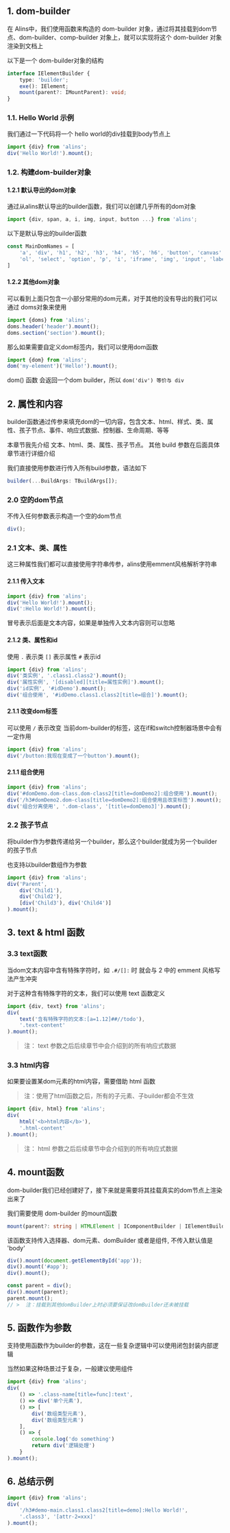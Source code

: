 <!--
 * @Author: chenzhongsheng
 * @Date: 2022-11-05 10:50:46
 * @Description: Coding something
 * @LastEditors: chenzhongsheng
 * @LastEditTime: 2022-11-12 14:20:48
-->
## 1. dom-builder

在 Alins中，我们使用函数来构造的 dom-builder 对象，通过将其挂载到dom节点、dom-builder、comp-builder 对象上，就可以实现将这个 dom-builder 对象渲染到文档上

以下是一个 dom-builder对象的结构

```ts
interface IElementBuilder {
    type: 'builder';
    exe(): IElement;
    mount(parent?: IMountParent): void;
}
```

### 1.1. Hello World 示例

我们通过一下代码将一个 hello world的div挂载到body节点上

<code-runner title='dom示例'></code-runner>

```js
import {div} from 'alins';
div('Hello World!').mount();
```

### 1.2. 构建dom-builder对象

#### 1.2.1 默认导出的dom对象

通过从alins默认导出的builder函数，我们可以创建几乎所有的dom对象

```js
import {div, span, a, i, img, input, button ...} from 'alins';
```

以下是默认导出的builder函数

```js
const MainDomNames = [
    'a', 'div', 'h1', 'h2', 'h3', 'h4', 'h5', 'h6', 'button', 'canvas', 'code', 'pre', 'table', 'th', 'td', 'tr', 'video', 'audio',
    'ol', 'select', 'option', 'p', 'i', 'iframe', 'img', 'input', 'label', 'ul', 'li', 'span', 'textarea', 'form', 'br', 'tbody'
]
```

#### 1.2.2 其他dom对象

可以看到上面只包含一小部分常用的dom元素，对于其他的没有导出的我们可以通过 doms对象来使用

<code-runner/>

```js
import {doms} from 'alins';
doms.header('header').mount();
doms.section('section').mount();
```

那么如果需要自定义dom标签内，我们可以使用dom函数

<code-runner/>

```js
import {dom} from 'alins';
dom('my-element')('Hello!').mount();
```

dom() 函数 会返回一个dom builder，所以 `dom('div') 等价与 div`

## 2. 属性和内容

builder函数通过传参来填充dom的一切内容，包含文本、html、样式、类、属性、孩子节点、事件、响应式数据、控制器、生命周期、等等

本章节我先介绍 文本、html、类、属性、孩子节点。 其他 build 参数在后面具体章节进行详细介绍

我们直接使用参数进行传入所有build参数，语法如下

```ts
builder(...BuildArgs: TBuildArgs[]);
```

### 2.0 空的dom节点

不传入任何参数表示构造一个空的dom节点

```js
div();
```

### 2.1 文本、类、属性

这三种属性我们都可以直接使用字符串传参，alins使用emment风格解析字符串

#### 2.1.1 传入文本

<code-runner title='文本'></code-runner>

```js
import {div} from 'alins';
div('Hello World!').mount();
div(':Hello World!').mount();
```

冒号表示后面是文本内容，如果是单独传入文本内容则可以忽略

#### 2.1.2 类、属性和id

使用 `.` 表示类 `[]` 表示属性 `#` 表示id

<code-runner/>

```js
import {div} from 'alins';
div('类实例', '.class1.class2').mount();
div('属性实例', '[disabled][title=属性实例]').mount();
div('id实例', '#idDemo').mount();
div('组合使用', '#idDemo.class1.class2[title=组合]').mount();
```

#### 2.1.1 改变dom标签

可以使用 `/` 表示改变 当前dom-builder的标签，这在if和switch控制器场景中会有一定作用

<code-runner />

```js
import {div} from 'alins';
div('/button:我现在变成了一个button').mount();
```

#### 2.1.1 组合使用

<code-runner />

```js
import {div} from 'alins';
div('#domDemo.dom-class.dom-class2[title=domDemo2]:组合使用').mount();
div('/h3#domDemo2.dom-class[title=domDemo2]:组合使用且改变标签').mount();
div('组合分离使用', '.dom-class', '[title=domDemo3]').mount();
```

### 2.2 孩子节点

将builder作为参数传递给另一个builder，那么这个builder就成为另一个builder的孩子节点

也支持以builder数组作为参数

<code-runner title='文本'></code-runner>

```js
import {div} from 'alins';
div('Parent',
    div('Child1'),
    div('Child2'),
    [div('Child3'), div('Child4')]
).mount();
```


## 3. text & html 函数

### 3.3 text函数

当dom文本内容中含有特殊字符时，如 `.#/[]:` 时 就会与 2 中的 emment 风格写法产生冲突

对于这种含有特殊字符的文本，我们可以使用 text 函数定义

<code-runner title='text函数'></code-runner>

```js
import {div, text} from 'alins';
div(
    text('含有特殊字符的文本:[a=1.12]##//todo'),
    '.text-content'
).mount();
```

> 注： text 参数之后后续章节中会介绍到的所有响应式数据

### 3.3 html内容

如果要设置某dom元素的html内容，需要借助 html 函数

>  注：使用了html函数之后，所有的子元素、子builder都会不生效


<code-runner title='html函数'></code-runner>

```js
import {div, html} from 'alins';
div(
    html('<b>html内容</b>'),
    '.html-content'
).mount();
```

> 注： html 参数之后后续章节中会介绍到的所有响应式数据

## 4. mount函数

dom-builder我们已经创建好了，接下来就是需要将其挂载真实的dom节点上渲染出来了

我们需要使用 dom-builder 的mount函数

```ts
mount(parent?: string | HTMLElement | IComponentBuilder | IElementBuilder): void;
```

该函数支持传入选择器、dom元素、domBuilder 或者是组件, 不传入默认值是 'body'

```js
div().mount(document.getElementById('app'));
div().mount('#app');
div().mount();

const parent = div();
div().mount(parent); 
parent.mount(); 
// >  注：挂载到其他domBuilder上时必须要保证改domBuilder还未被挂载
```

## 5. 函数作为参数

支持使用函数作为builder的参数，这在一些复杂逻辑中可以使用闭包封装内部逻辑

当然如果这种场景过于复杂，一般建议使用组件

<code-runner title='函数作为参数'></code-runner>

```js
import {div} from 'alins';
div(
    () => '.class-name[title=func]:text',
    () => div('单个元素'),
    () => [
        div('数组类型元素'),
        div('数组类型元素')
    ],
    () => {
        console.log('do something')
        return div('逻辑处理')
    }
).mount();
```

## 6. 总结示例

<code-runner />

```js
import {div} from 'alins';
div(
    '/h3#demo-main.class1.class2[title=demo]:Hello World!',
    '.class3', '[attr-2=xxx]'
).mount();
```